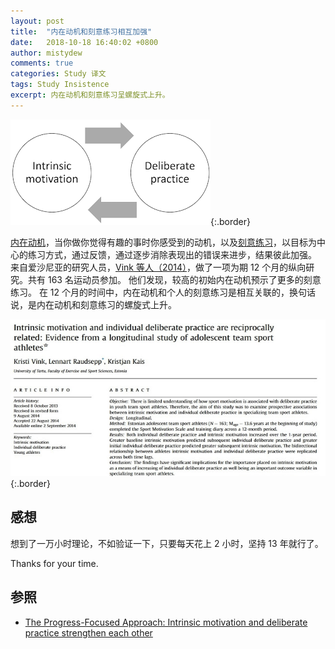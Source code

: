 ```yaml
---
layout: post
title:  "内在动机和刻意练习相互加强"
date:   2018-10-18 16:40:02 +0800
author: mistydew
comments: true
categories: Study 译文
tags: Study Insistence
excerpt: 内在动机和刻意练习呈螺旋式上升。
---
```

![intrinsic-motivation-deliberate-practice](/images/translation/intrinsic-motivation-deliberate-practice.png){:.border}

[内在动机](http://www.progressfocused.com/2015/11/autonomous-motivation-interesting-andor.html)，当你做你觉得有趣的事时你感受到的动机，以及[刻意练习](http://www.progressfocused.com/2011/10/deliberate-practice-crucial-factor.html)，以目标为中心的练习方式，通过反馈，通过逐步消除表现出的错误来进步，结果彼此加强。
来自爱沙尼亚的研究人员，[Vink 等人（2014）](http://www.sciencedirect.com/science/article/pii/S1469029214001198)，做了一项为期 12 个月的纵向研究。共有 163 名运动员参加。
他们发现，较高的初始内在动机预示了更多的刻意练习。
在 12 个月的时间中，内在动机和个人的刻意练习是相互关联的，换句话说，是内在动机和刻意练习的螺旋式上升。

![presentatie](/images/translation/presentatie.jpg){:.border}

## 感想

想到了一万小时理论，不如验证一下，只要每天花上 2 小时，坚持 13 年就行了。

Thanks for your time.

## 参照

* [The Progress-Focused Approach: Intrinsic motivation and deliberate practice strengthen each other](http://www.progressfocused.com/2016/03/intrinsic-motivation-and-deliberate.html)

